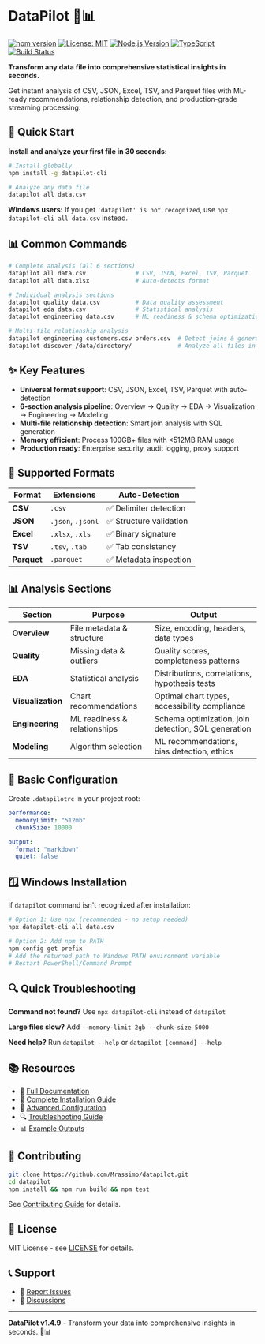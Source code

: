 # DataPilot 🚁📊

[![npm version](https://img.shields.io/npm/v/datapilot-cli.svg)](https://www.npmjs.com/package/datapilot-cli)
[![License: MIT](https://img.shields.io/badge/License-MIT-yellow.svg)](https://opensource.org/licenses/MIT)
[![Node.js Version](https://img.shields.io/node/v/datapilot-cli.svg)](https://nodejs.org)
[![TypeScript](https://img.shields.io/badge/TypeScript-100%25-blue.svg)](https://www.typescriptlang.org/)
[![Build Status](https://github.com/Mrassimo/datapilot/workflows/CI%2FCD%20Pipeline/badge.svg)](https://github.com/Mrassimo/datapilot/actions)

**Transform any data file into comprehensive statistical insights in seconds.**

Get instant analysis of CSV, JSON, Excel, TSV, and Parquet files with ML-ready recommendations, relationship detection, and production-grade streaming processing.

## 🚀 Quick Start

**Install and analyze your first file in 30 seconds:**

```bash
# Install globally
npm install -g datapilot-cli

# Analyze any data file
datapilot all data.csv
```

**Windows users:** If you get `'datapilot' is not recognized`, use `npx datapilot-cli all data.csv` instead.

## 📊 Common Commands

```bash
# Complete analysis (all 6 sections)
datapilot all data.csv              # CSV, JSON, Excel, TSV, Parquet
datapilot all data.xlsx             # Auto-detects format

# Individual analysis sections
datapilot quality data.csv          # Data quality assessment
datapilot eda data.csv              # Statistical analysis
datapilot engineering data.csv      # ML readiness & schema optimization

# Multi-file relationship analysis
datapilot engineering customers.csv orders.csv  # Detect joins & generate SQL
datapilot discover /data/directory/             # Analyze all files in directory
```

## ✨ Key Features

- **Universal format support**: CSV, JSON, Excel, TSV, Parquet with auto-detection
- **6-section analysis pipeline**: Overview → Quality → EDA → Visualization → Engineering → Modeling  
- **Multi-file relationship detection**: Smart join analysis with SQL generation
- **Memory efficient**: Process 100GB+ files with <512MB RAM usage
- **Production ready**: Enterprise security, audit logging, proxy support

## 📁 Supported Formats

| Format | Extensions | Auto-Detection |
|--------|------------|----------------|
| **CSV** | `.csv` | ✅ Delimiter detection |
| **JSON** | `.json`, `.jsonl` | ✅ Structure validation |
| **Excel** | `.xlsx`, `.xls` | ✅ Binary signature |
| **TSV** | `.tsv`, `.tab` | ✅ Tab consistency |
| **Parquet** | `.parquet` | ✅ Metadata inspection |

## 📊 Analysis Sections

| Section | Purpose | Output |
|---------|---------|--------|
| **Overview** | File metadata & structure | Size, encoding, headers, data types |
| **Quality** | Missing data & outliers | Quality scores, completeness patterns |
| **EDA** | Statistical analysis | Distributions, correlations, hypothesis tests |
| **Visualization** | Chart recommendations | Optimal chart types, accessibility compliance |
| **Engineering** | ML readiness & relationships | Schema optimization, join detection, SQL generation |
| **Modeling** | Algorithm selection | ML recommendations, bias detection, ethics |

## 🔧 Basic Configuration

Create `.datapilotrc` in your project root:

```yaml
performance:
  memoryLimit: "512mb"
  chunkSize: 10000

output:
  format: "markdown"
  quiet: false
```

## 🪟 Windows Installation

If `datapilot` command isn't recognized after installation:

```bash
# Option 1: Use npx (recommended - no setup needed)
npx datapilot-cli all data.csv

# Option 2: Add npm to PATH
npm config get prefix
# Add the returned path to Windows PATH environment variable
# Restart PowerShell/Command Prompt
```

## 🔍 Quick Troubleshooting

**Command not found?** Use `npx datapilot-cli` instead of `datapilot`

**Large files slow?** Add `--memory-limit 2gb --chunk-size 5000`

**Need help?** Run `datapilot --help` or `datapilot [command] --help`

## 📚 Resources

- 📖 [Full Documentation](docs/README.md)
- 🎯 [Complete Installation Guide](docs/INSTALLATION.md)
- 🔧 [Advanced Configuration](docs/CONFIGURATION.md)
- 🔍 [Troubleshooting Guide](docs/TROUBLESHOOTING.md)
- 📊 [Example Outputs](examples/outputs/)

## 🤝 Contributing

```bash
git clone https://github.com/Mrassimo/datapilot.git
cd datapilot
npm install && npm run build && npm test
```

See [Contributing Guide](CONTRIBUTING.md) for details.

## 📄 License

MIT License - see [LICENSE](LICENSE) for details.

## 📞 Support

- 🐛 [Report Issues](https://github.com/Mrassimo/datapilot/issues)
- 💬 [Discussions](https://github.com/Mrassimo/datapilot/discussions)

---

**DataPilot v1.4.9** - Transform your data into comprehensive insights in seconds. 🚁📊